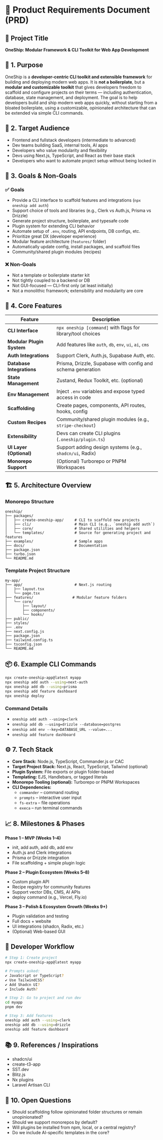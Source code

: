 # 📄 Product Requirements Document (PRD)

## 📌 Project Title

**OneShip: Modular Framework & CLI Toolkit for Web App Development**

## 🧭 1. Purpose

OneShip is a **developer-centric CLI toolkit and extensible framework** for building and deploying modern web apps. It is **not a boilerplate**, but a **modular and customizable toolkit** that gives developers freedom to scaffold and configure projects on their terms — including authentication, database, state management, and deployment. The goal is to help developers build and ship modern web apps quickly, without starting from a bloated boilerplate, using a customizable, opinionated architecture that can be extended via simple CLI commands.

## 👥 2. Target Audience

- Frontend and fullstack developers (intermediate to advanced)
- Dev teams building SaaS, internal tools, AI apps
- Developers who value modularity and flexibility
- Devs using Next.js, TypeScript, and React as their base stack
- Developers who want to automate project setup without being locked in

## 🎯 3. Goals & Non-Goals

### ✅ Goals

- Provide a CLI interface to scaffold features and integrations (`npx oneship add auth`)
- Support choice of tools and libraries (e.g., Clerk vs Auth.js, Prisma vs Drizzle)
- Generate project structure, boilerplate, and typesafe code
- Plugin system for extending CLI behavior
- Automate setup of `.env`, routing, API endpoints, DB configs, etc.
- Prioritize great DX (developer experience)
- Modular feature architecture (`features/` folder)
- Automatically update config, install packages, and scaffold files
- Community/shared plugin modules (recipes)

### ❌ Non-Goals

- Not a template or boilerplate starter kit
- Not tightly coupled to a backend or DB
- Not GUI-focused — CLI-first only (at least initially)
- Not a monolithic framework; extensibility and modularity are core

## 🔧 4. Core Features

| Feature                   | Description                                                 |
| ------------------------- | ----------------------------------------------------------- |
| **CLI Interface**         | `npx oneship [command]` with flags for library/tool choices |
| **Modular Plugin System** | Add features like `auth`, `db`, `env`, `ui`, `ai`, `cms`    |
| **Auth Integrations**     | Support Clerk, Auth.js, Supabase Auth, etc.                 |
| **Database Integrations** | Prisma, Drizzle, Supabase with config and schema generation |
| **State Management**      | Zustand, Redux Toolkit, etc. (optional)                     |
| **Env Management**        | Inject `.env` variables and expose typed access in code     |
| **Scaffolding**           | Create pages, components, API routes, hooks, config         |
| **Custom Recipes**        | Community/shared plugin modules (e.g., `stripe-checkout`)   |
| **Extensibility**         | Devs can create CLI plugins (`.oneship/plugin.ts`)          |
| **UI Layer (Optional)**   | Support adding design systems (e.g., `shadcn/ui`, Radix)    |
| **Monorepo Support**      | (Optional) Turborepo or PNPM Workspaces                     |

## 🏗️ 5. Architecture Overview

### Monorepo Structure

```
oneship/
├── packages/
│   ├── create-oneship-app/     # CLI to scaffold new projects
│   ├── cli/                    # Main CLI (e.g., `oneship add auth`)
│   ├── core/                   # Shared utilities and helpers
│   └── templates/              # Source for generating project and features
├── examples/                   # Sample apps
├── docs/                       # Documentation
├── package.json
├── turbo.json
└── README.md
```

### Template Project Structure

```
my-app/
├── app/                        # Next.js routing
│   ├── layout.tsx
│   └── page.tsx
├── features/                  # Modular feature folders
│   └── core/
│       ├── layout/
│       ├── components/
│       └── hooks/
├── public/
├── styles/
├── .env
├── next.config.js
├── package.json
├── tailwind.config.ts
├── tsconfig.json
└── README.md
```

## 📦 6. Example CLI Commands

```bash
npx create-oneship-app@latest myapp
npx oneship add auth --using=next-auth
npx oneship add db --using=prisma
npx oneship add feature dashboard
npx oneship deploy
```

### Command Details

- `oneship add auth --using=clerk`
- `oneship add db --using=drizzle --database=postgres`
- `oneship add env --key=DATABASE_URL --value=...`
- `oneship add feature dashboard`

## ⚙️ 7. Tech Stack

- **Core Stack:** Node.js, TypeScript, Commander.js or CAC
- **Target Project Stack:** Next.js, React, TypeScript, Tailwind (optional)
- **Plugin System:** File exports or plugin folder-based
- **Templating:** EJS, Handlebars, or tagged literals
- **Monorepo Tooling (optional):** Turborepo or PNPM Workspaces
- **CLI Dependencies:**
  - `commander` – command routing
  - `prompts` – interactive user input
  - `fs-extra` – file operations
  - `execa` – run terminal commands

## 📈 8. Milestones & Phases

**Phase 1 – MVP (Weeks 1–4)**

- init, add auth, add db, add env
- Auth.js and Clerk integrations
- Prisma or Drizzle integration
- File scaffolding + simple plugin logic

**Phase 2 – Plugin Ecosystem (Weeks 5–8)**

- Custom plugin API
- Recipe registry for community features
- Support vector DBs, CMS, AI APIs
- deploy command (e.g., Vercel, Fly.io)

**Phase 3 – Polish & Ecosystem Growth (Weeks 9+)**

- Plugin validation and testing
- Full docs + website
- UI integrations (shadcn, Radix, etc.)
- (Optional) Web-based GUI

## 🚀 Developer Workflow

```bash
# Step 1: Create project
npx create-oneship-app@latest myapp

# Prompts asked:
✔ JavaScript or TypeScript?
✔ Use TailwindCSS?
✔ Add Shadcn UI?
✔ Include Auth?

# Step 2: Go to project and run dev
cd myapp
pnpm dev

# Step 3: Add features
oneship add auth --using=clerk
oneship add db --using=drizzle
oneship add feature dashboard
```

## 📚 9. References / Inspirations

- shadcn/ui
- create-t3-app
- SST.dev
- Blitz.js
- Nx plugins
- Laravel Artisan CLI

## 💬 10. Open Questions

- Should scaffolding follow opinionated folder structures or remain unopinionated?
- Should we support monorepos by default?
- Will plugins be installed from npm, local, or a central registry?
- Do we include AI-specific templates in the core?
